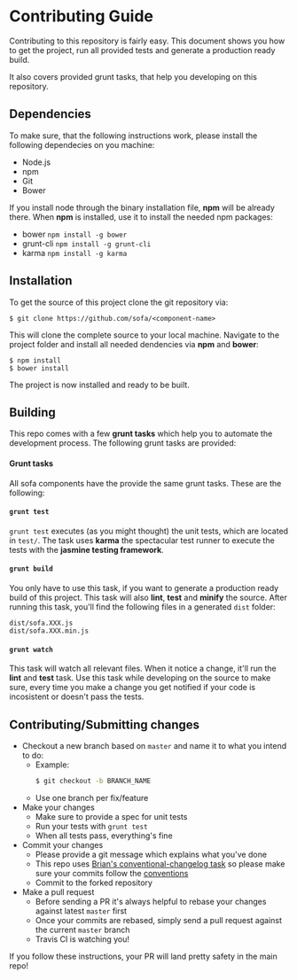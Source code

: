 # Contributing Guide

Contributing to this repository is fairly easy. This document shows you how to
get the project, run all provided tests and generate a production ready build.

It also covers provided grunt tasks, that help you developing on this repository.

## Dependencies

To make sure, that the following instructions work, please install the following dependecies
on you machine:

- Node.js
- npm
- Git
- Bower

If you install node through the binary installation file, **npm** will be already there.
When **npm** is installed, use it to install the needed npm packages:

- bower <code>npm install -g bower</code>
- grunt-cli <code>npm install -g grunt-cli</code>
- karma <code>npm install -g karma</code>

## Installation

To get the source of this project clone the git repository via:

````
$ git clone https://github.com/sofa/<component-name>
````

This will clone the complete source to your local machine. Navigate to the project folder
and install all needed dendencies via **npm** and **bower**:

````
$ npm install
$ bower install
````

The project is now installed and ready to be built.

## Building

This repo comes with a few **grunt tasks** which help you to automate
the development process. The following grunt tasks are provided:

#### Grunt tasks

All sofa components have the provide the same grunt tasks. These are the following:

#### `grunt test`

`grunt test` executes (as you might thought) the unit tests, which are located
in `test/`. The task uses **karma** the spectacular test runner to execute
the tests with the **jasmine testing framework**.

#### `grunt build`

You only have to use this task, if you want to generate a production ready build of
this project. This task will also **lint**, **test** and **minify** the
source. After running this task, you'll find the following files in a generated
`dist` folder:

````
dist/sofa.XXX.js
dist/sofa.XXX.min.js
````

#### `grunt watch`

This task will watch all relevant files. When it notice a change, it'll run the
**lint** and **test** task. Use this task while developing on the source
to make sure, every time you make a change you get notified if your code is incosistent
or doesn't pass the tests.

## Contributing/Submitting changes

- Checkout a new branch based on <code>master</code> and name it to what you intend to do:
  - Example:
    ```sh
    $ git checkout -b BRANCH_NAME
    ```
  - Use one branch per fix/feature
- Make your changes
  - Make sure to provide a spec for unit tests
  - Run your tests with `grunt test`
  - When all tests pass, everything's fine
- Commit your changes
  - Please provide a git message which explains what you've done
  - This repo uses [Brian's conventional-changelog task](https://github.com/btford/grunt-conventional-changelog) so please make sure your commits follow the [conventions](https://docs.google.com/document/d/1QrDFcIiPjSLDn3EL15IJygNPiHORgU1_OOAqWjiDU5Y/edit)
  - Commit to the forked repository
- Make a pull request
  - Before sending a PR it's always helpful to rebase your changes against latest `master` first
  - Once your commits are rebased, simply send a pull request against the current `master` branch
  - Travis CI is watching you!

If you follow these instructions, your PR will land pretty safety in the main repo!
